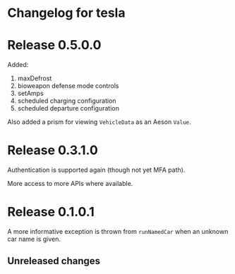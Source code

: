 # Changelog for tesla

# Release 0.5.0.0

Added:

1. maxDefrost
2. bioweapon defense mode controls
3. setAmps
4. scheduled charging configuration
5. scheduled departure configuration

Also added a prism for viewing `VehicleData` as an Aeson `Value`.

# Release 0.3.1.0

Authentication is supported again (though not yet MFA path).

More access to more APIs where available.

# Release 0.1.0.1

A more informative exception is thrown from `runNamedCar` when an
unknown car name is given.

## Unreleased changes
